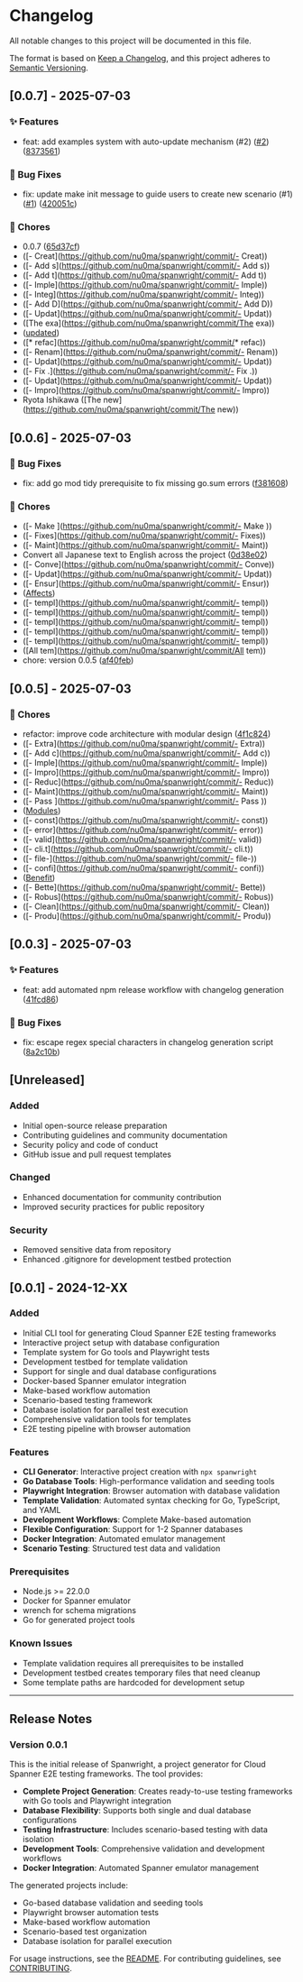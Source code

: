 # Changelog

All notable changes to this project will be documented in this file.

The format is based on [Keep a Changelog](https://keepachangelog.com/en/1.0.0/),
and this project adheres to [Semantic Versioning](https://semver.org/spec/v2.0.0.html).


## [0.0.7] - 2025-07-03

### ✨ Features
- feat: add examples system with auto-update mechanism (#2) ([#2](https://github.com/nu0ma/spanwright/pull/2)) ([8373561](https://github.com/nu0ma/spanwright/commit/8373561))

### 🐛 Bug Fixes
- fix: update make init message to guide users to create new scenario (#1) ([#1](https://github.com/nu0ma/spanwright/pull/1)) ([420051c](https://github.com/nu0ma/spanwright/commit/420051c))

### 🔧 Chores
- 0.0.7 ([65d37cf](https://github.com/nu0ma/spanwright/commit/65d37cf))
-  ([- Creat](https://github.com/nu0ma/spanwright/commit/- Creat))
-  ([- Add s](https://github.com/nu0ma/spanwright/commit/- Add s))
-  ([- Add t](https://github.com/nu0ma/spanwright/commit/- Add t))
-  ([- Imple](https://github.com/nu0ma/spanwright/commit/- Imple))
-  ([- Integ](https://github.com/nu0ma/spanwright/commit/- Integ))
-  ([- Add D](https://github.com/nu0ma/spanwright/commit/- Add D))
-  ([- Updat](https://github.com/nu0ma/spanwright/commit/- Updat))
-  ([The exa](https://github.com/nu0ma/spanwright/commit/The exa))
-  ([updated](https://github.com/nu0ma/spanwright/commit/updated))
-  ([* refac](https://github.com/nu0ma/spanwright/commit/* refac))
-  ([- Renam](https://github.com/nu0ma/spanwright/commit/- Renam))
-  ([- Updat](https://github.com/nu0ma/spanwright/commit/- Updat))
-  ([- Fix .](https://github.com/nu0ma/spanwright/commit/- Fix .))
-  ([- Updat](https://github.com/nu0ma/spanwright/commit/- Updat))
-  ([- Impro](https://github.com/nu0ma/spanwright/commit/- Impro))
- Ryota Ishikawa ([The new](https://github.com/nu0ma/spanwright/commit/The new))



## [0.0.6] - 2025-07-03

### 🐛 Bug Fixes
- fix: add go mod tidy prerequisite to fix missing go.sum errors ([f381608](https://github.com/nu0ma/spanwright/commit/f381608))

### 🔧 Chores
-  ([- Make ](https://github.com/nu0ma/spanwright/commit/- Make ))
-  ([- Fixes](https://github.com/nu0ma/spanwright/commit/- Fixes))
-  ([- Maint](https://github.com/nu0ma/spanwright/commit/- Maint))
- Convert all Japanese text to English across the project ([0d38e02](https://github.com/nu0ma/spanwright/commit/0d38e02))
-  ([- Conve](https://github.com/nu0ma/spanwright/commit/- Conve))
-  ([- Updat](https://github.com/nu0ma/spanwright/commit/- Updat))
-  ([- Ensur](https://github.com/nu0ma/spanwright/commit/- Ensur))
-  ([Affects](https://github.com/nu0ma/spanwright/commit/Affects))
-  ([- templ](https://github.com/nu0ma/spanwright/commit/- templ))
-  ([- templ](https://github.com/nu0ma/spanwright/commit/- templ))
-  ([- templ](https://github.com/nu0ma/spanwright/commit/- templ))
-  ([- templ](https://github.com/nu0ma/spanwright/commit/- templ))
-  ([- templ](https://github.com/nu0ma/spanwright/commit/- templ))
-  ([All tem](https://github.com/nu0ma/spanwright/commit/All tem))
- chore: version 0.0.5 ([af40feb](https://github.com/nu0ma/spanwright/commit/af40feb))



## [0.0.5] - 2025-07-03

### 🔧 Chores
- refactor: improve code architecture with modular design ([4f1c824](https://github.com/nu0ma/spanwright/commit/4f1c824))
-  ([- Extra](https://github.com/nu0ma/spanwright/commit/- Extra))
-  ([- Add c](https://github.com/nu0ma/spanwright/commit/- Add c))
-  ([- Imple](https://github.com/nu0ma/spanwright/commit/- Imple))
-  ([- Impro](https://github.com/nu0ma/spanwright/commit/- Impro))
-  ([- Reduc](https://github.com/nu0ma/spanwright/commit/- Reduc))
-  ([- Maint](https://github.com/nu0ma/spanwright/commit/- Maint))
-  ([- Pass ](https://github.com/nu0ma/spanwright/commit/- Pass ))
-  ([Modules](https://github.com/nu0ma/spanwright/commit/Modules))
-  ([- const](https://github.com/nu0ma/spanwright/commit/- const))
-  ([- error](https://github.com/nu0ma/spanwright/commit/- error))
-  ([- valid](https://github.com/nu0ma/spanwright/commit/- valid))
-  ([- cli.t](https://github.com/nu0ma/spanwright/commit/- cli.t))
-  ([- file-](https://github.com/nu0ma/spanwright/commit/- file-))
-  ([- confi](https://github.com/nu0ma/spanwright/commit/- confi))
-  ([Benefit](https://github.com/nu0ma/spanwright/commit/Benefit))
-  ([- Bette](https://github.com/nu0ma/spanwright/commit/- Bette))
-  ([- Robus](https://github.com/nu0ma/spanwright/commit/- Robus))
-  ([- Clean](https://github.com/nu0ma/spanwright/commit/- Clean))
-  ([- Produ](https://github.com/nu0ma/spanwright/commit/- Produ))



## [0.0.3] - 2025-07-03

### ✨ Features
- feat: add automated npm release workflow with changelog generation ([41fcd86](https://github.com/nu0ma/spanwright/commit/41fcd86))

### 🐛 Bug Fixes
- fix: escape regex special characters in changelog generation script ([8a2c10b](https://github.com/nu0ma/spanwright/commit/8a2c10b))


## [Unreleased]

### Added
- Initial open-source release preparation
- Contributing guidelines and community documentation
- Security policy and code of conduct
- GitHub issue and pull request templates

### Changed
- Enhanced documentation for community contribution
- Improved security practices for public repository

### Security
- Removed sensitive data from repository
- Enhanced .gitignore for development testbed protection

## [0.0.1] - 2024-12-XX

### Added
- Initial CLI tool for generating Cloud Spanner E2E testing frameworks
- Interactive project setup with database configuration
- Template system for Go tools and Playwright tests
- Development testbed for template validation
- Support for single and dual database configurations
- Docker-based Spanner emulator integration
- Make-based workflow automation
- Scenario-based testing framework
- Database isolation for parallel test execution
- Comprehensive validation tools for templates
- E2E testing pipeline with browser automation

### Features
- **CLI Generator**: Interactive project creation with `npx spanwright`
- **Go Database Tools**: High-performance validation and seeding tools
- **Playwright Integration**: Browser automation with database validation
- **Template Validation**: Automated syntax checking for Go, TypeScript, and YAML
- **Development Workflows**: Complete Make-based automation
- **Flexible Configuration**: Support for 1-2 Spanner databases
- **Docker Integration**: Automated emulator management
- **Scenario Testing**: Structured test data and validation

### Prerequisites
- Node.js >= 22.0.0
- Docker for Spanner emulator
- wrench for schema migrations
- Go for generated project tools

### Known Issues
- Template validation requires all prerequisites to be installed
- Development testbed creates temporary files that need cleanup
- Some template paths are hardcoded for development setup

---

## Release Notes

### Version 0.0.1
This is the initial release of Spanwright, a project generator for Cloud Spanner E2E testing frameworks. The tool provides:

- **Complete Project Generation**: Creates ready-to-use testing frameworks with Go tools and Playwright integration
- **Database Flexibility**: Supports both single and dual database configurations
- **Testing Infrastructure**: Includes scenario-based testing with data isolation
- **Development Tools**: Comprehensive validation and development workflows
- **Docker Integration**: Automated Spanner emulator management

The generated projects include:
- Go-based database validation and seeding tools
- Playwright browser automation tests
- Make-based workflow automation
- Scenario-based test organization
- Database isolation for parallel execution

For usage instructions, see the [README](README.md).
For contributing guidelines, see [CONTRIBUTING](CONTRIBUTING.md).